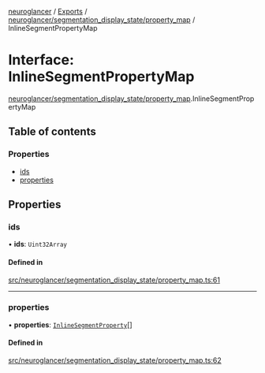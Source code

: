 [neuroglancer](../README.md) / [Exports](../modules.md) / [neuroglancer/segmentation\_display\_state/property\_map](../modules/neuroglancer_segmentation_display_state_property_map.md) / InlineSegmentPropertyMap

# Interface: InlineSegmentPropertyMap

[neuroglancer/segmentation_display_state/property_map](../modules/neuroglancer_segmentation_display_state_property_map.md).InlineSegmentPropertyMap

## Table of contents

### Properties

- [ids](neuroglancer_segmentation_display_state_property_map.InlineSegmentPropertyMap.md#ids)
- [properties](neuroglancer_segmentation_display_state_property_map.InlineSegmentPropertyMap.md#properties)

## Properties

### ids

• **ids**: `Uint32Array`

#### Defined in

[src/neuroglancer/segmentation_display_state/property_map.ts:61](https://github.com/ActiveBrainAtlas2/neuroglancer/blob/034b457d/src/neuroglancer/segmentation_display_state/property_map.ts#L61)

___

### properties

• **properties**: [`InlineSegmentProperty`](../modules/neuroglancer_segmentation_display_state_property_map.md#inlinesegmentproperty)[]

#### Defined in

[src/neuroglancer/segmentation_display_state/property_map.ts:62](https://github.com/ActiveBrainAtlas2/neuroglancer/blob/034b457d/src/neuroglancer/segmentation_display_state/property_map.ts#L62)
